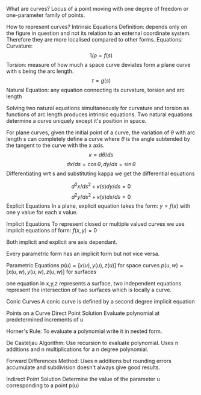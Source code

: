 What are curves?
Locus of a point moving with one degree of freedom or one-parameter family of points.

How to represent curves?
Intrinsic Equations
Definition: depends only on the figure in question and not its relation to an external coordinate system. Therefore they are more localised compared to other forms.
Equations:
Curvature: $$ 1/ \rho = f(s) $$
Torsion: measure of how much a space curve deviates form a plane curve with s being the arc length.
$$ \tau = g(s) $$
Natural Equation: any equation connecting its curvature, torsion and arc length

Solving two natural equations simultaneously for curvature and torsion as functions of arc length produces intrinsic equations. Two natural equations determine a curve uniquely except it's position in space.

For plane curves, given the initial point of a curve, the variation of $\theta$ with arc length s can completely define a curve where $\theta$ is the angle subtended by the tangent to the curve with the x axis.
$$ \kappa = d\theta / ds $$
$$ dx/ds = \cos\theta, dy/ds = \sin\theta $$
Differentiating wrt s and substituting kappa we get the differential equations

$$d^2x/ds^2+\kappa(s)dy/ds = 0$$
$$d^2y/ds^2+\kappa(s)dx/ds = 0$$
Explicit Equations
In a plane, explicit equation takes the form: $y=f(x)$ with one y value for each x value.

Implicit Equations
To represent closed or multiple valued curves we use implicit equations of form: $f(x,y)=0$

Both implicit and explicit are axis dependant.

Every parametric form has an implicit form but not vice versa.

Parametric Equations
$p(u)=[x(u),  y(u),  z(u)]$ for space curves
$p(u,w)=[x(u,w), y(u,w), z(u,w)]$ for surfaces

one equation in x,y,z represents a surface, two independent equations represent the intersection of two surfaces which is locally a curve.

Conic Curves
A conic curve is defined by a second degree implicit equation

Points on a Curve
Direct Point Solution
Evaluate polynomial at predetermined increments of u

Horner's Rule: To evaluate a polynomial write it in nested form. 

De Casteljau Algorithm: Use recursion to evaluate polynomial. Uses n additions and n multiplications for a n degree polynomial.

Forward Differences Method: Uses n additions but rounding errors accumulate and subdivision doesn't always give good results.

Indirect Point Solution
Determine the value of the parameter u corresponding to a point p(u)